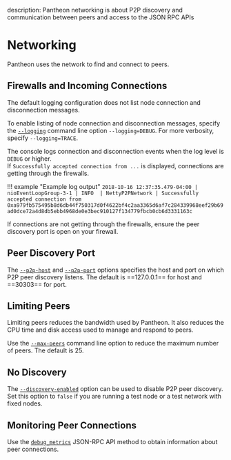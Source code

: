 description: Pantheon networking is about P2P discovery and communication between peers and access to the JSON RPC APIs
<!--- END of page meta data -->

# Networking

Pantheon uses the network to find and connect to peers. 

## Firewalls and Incoming Connections

The default logging configuration does not list node connection and disconnection messages.  

To enable listing of node connection and disconnection messages, specify the 
[`--logging`](../Reference/Pantheon-CLI-Syntax.md#logging) command line option `--logging=DEBUG`.
For more verbosity, specify `--logging=TRACE`.  

The console logs connection and disconnection events when the log level is `DEBUG` or higher.  
If `Successfully accepted connection from ...` is displayed, connections are getting through the firewalls. 

!!! example "Example log output"
    `2018-10-16 12:37:35.479-04:00 | nioEventLoopGroup-3-1 | INFO  | NettyP2PNetwork | Successfully accepted connection from 0xa979fb575495b8d6db44f750317d0f4622bf4c2aa3365d6af7c284339968eef29b69ad0dce72a4d8db5ebb4968de0e3bec910127f134779fbcb0cb6d3331163c`

If connections are not getting through the firewalls, ensure the peer discovery port is open on your firewall. 

## Peer Discovery Port

The [`--p2p-host`](../Reference/Pantheon-CLI-Syntax.md#p2p-host) and [`--p2p-port`](../Reference/Pantheon-CLI-Syntax.md#p2p-port)
options specifies the host and port on which P2P peer discovery listens. The default is ==127.0.0.1==
for host and ==30303== for port.
 
## Limiting Peers

Limiting peers reduces the bandwidth used by Pantheon. It also reduces the CPU time and disk access 
used to manage and respond to peers.  
 
Use the [`--max-peers`](../Reference/Pantheon-CLI-Syntax.md#max-peers) command line option to reduce 
the maximum number of peers. The default is 25.

## No Discovery

The [`--discovery-enabled`](../Reference/Pantheon-CLI-Syntax.md#discovery-enabled) option 
can be used to disable P2P peer discovery.
Set this option to `false` if you are running a test node or a test network with fixed nodes.

## Monitoring Peer Connections

Use the [`debug_metrics`](../Reference/JSON-RPC-API-Methods.md#debug_metrics) JSON-RPC API method 
to obtain information about peer connections.   